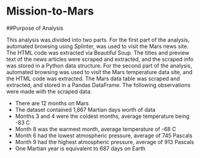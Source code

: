 # Mission-to-Mars
##Purpose of Analysis

This analysis was divided into two parts. For the first part of the analysis, automated browsing using Splinter, was used to visit the Mars news site. The HTML code was extracted via Beautiful Soup. The titles and preview text of the news articles were scraped and extracted, and the scraped info was stored in a Python data structure. For the second part of the analysis, automated browsing was used to visit the Mars temperature data site, and the HTML code was extracted. The Mars data table was scraped and extracted, and stored in a Pandas DataFrame. The following observations were made with the scraped data:

- There are 12 months on Mars
- The dataset contained 1,867 Martian days worth of data
- Months 3 and 4 were the coldest months, average temperature being -83 C
- Month 8 was the warmest month, average temperature of -68 C
- Month 6 had the lowest atmospheric pressure, average of 745 Pascals
- Month 9 had the highest atmospheric pressure, average of 913 Pascals
- One Martian year is equivalent to 687 days on Earth
